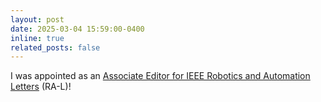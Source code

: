 ```yaml
---
layout: post
date: 2025-03-04 15:59:00-0400
inline: true
related_posts: false
---
```


I was appointed as an [Associate Editor for IEEE Robotics and Automation Letters](https://www.merl.com/news/news-20250304-1554) (RA-L)! 
